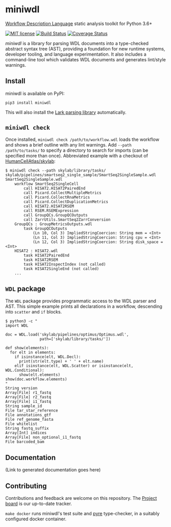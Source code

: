 # miniwdl
[Workflow Description Language](http://openwdl.org/) static analysis toolkit for Python 3.6+

[![MIT license](https://img.shields.io/badge/license-MIT-brightgreen.svg)](https://github.com/chanzuckerberg/miniwdl/blob/master/LICENSE)
[![Build Status](https://travis-ci.org/chanzuckerberg/miniwdl.svg?branch=master)](https://travis-ci.org/chanzuckerberg/miniwdl) [![Coverage Status](https://coveralls.io/repos/github/chanzuckerberg/miniwdl/badge.svg?branch=master)](https://coveralls.io/github/chanzuckerberg/miniwdl?branch=master)

*miniwdl* is a library for parsing WDL documents into a type-checked abstract syntax tree (AST), providing a foundation for new runtime systems, developer tooling, and language experimentation. It also includes a command-line tool which validates WDL documents and generates lint/style warnings. 

## Install

miniwdl is available on PyPI:

``pip3 install miniwdl``

This will also install the [Lark parsing library](https://github.com/lark-parser/lark) automatically. 

## `miniwdl check`

Once installed, ``miniwdl check /path/to/workflow.wdl`` loads the workflow and shows a brief outline with any lint warnings. Add ``--path /path/to/tasks/`` to specify a directory to search for imports (can be specified more than once). Abbreviated example with a checkout of [HumanCellAtlas/skylab](https://github.com/HumanCellAtlas/skylab):

```
$ miniwdl check --path skylab/library/tasks/ skylab/pipelines/smartseq2_single_sample/SmartSeq2SingleSample.wdl 
SmartSeq2SingleSample.wdl
    workflow SmartSeq2SingleCell
        call HISAT2.HISAT2PairedEnd
        call Picard.CollectMultipleMetrics
        call Picard.CollectRnaMetrics
        call Picard.CollectDuplicationMetrics
        call HISAT2.HISAT2RSEM
        call RSEM.RSEMExpression
        call GroupQCs.GroupQCOutputs
        call ZarrUtils.SmartSeq2ZarrConversion
    GroupQCs : GroupMetricsOutputs.wdl
        task GroupQCOutputs
            (Ln 10, Col 3) ImpliedStringCoercion: String mem = <Int>
            (Ln 11, Col 3) ImpliedStringCoercion: String cpu = <Int>
            (Ln 12, Col 3) ImpliedStringCoercion: String disk_space = <Int>
    HISAT2 : HISAT2.wdl
        task HISAT2PairedEnd
        task HISAT2RSEM
        task HISAT2InspectIndex (not called)
        task HISAT2SingleEnd (not called)
    ...
```

## `WDL` package

The `WDL` package provides programmatic access to the WDL parser and AST. This simple example prints all declarations in a workflow, descending into `scatter` and `if` blocks.

```
$ python3 -c "
import WDL

doc = WDL.load('skylab/pipelines/optimus/Optimus.wdl',
               path=['skylab/library/tasks/'])

def show(elements):
  for elt in elements:
    if isinstance(elt, WDL.Decl):
      print(str(elt.type) + ' ' + elt.name)
    elif isinstance(elt, WDL.Scatter) or isinstance(elt, WDL.Conditional):
      show(elt.elements)
show(doc.workflow.elements)
"
String version
Array[File] r1_fastq
Array[File] r2_fastq
Array[File] i1_fastq
String sample_id
File tar_star_reference
File annotations_gtf
File ref_genome_fasta
File whitelist
String fastq_suffix
Array[Int] indices
Array[File] non_optional_i1_fastq
File barcoded_bam
```

## Documentation

(Link to generated documentation goes here)

## Contributing

Contributions and feedback are welcome on this repository. The [Project board](https://github.com/chanzuckerberg/miniwdl/projects/1) is our up-to-date tracker.

``make docker`` runs miniwdl's test suite and [pyre](https://pyre-check.org/) type-checker, in a suitably configured docker container. 
